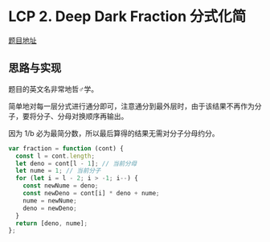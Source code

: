 # LCP 2. Deep Dark Fraction 分式化简

[题目地址](https://leetcode-cn.com/problems/deep-dark-fraction/)

## 思路与实现

题目的英文名非常地哲♂学。

简单地对每一层分式进行通分即可，注意通分到最外层时，由于该结果不再作为分子，要将分子、分母对换顺序再输出。

因为 1/b 必为最简分数，所以最后算得的结果无需对分子分母约分。

```javascript
var fraction = function (cont) {
  const l = cont.length;
  let deno = cont[l - 1]; // 当前分母
  let nume = 1; // 当前分子
  for (let i = l - 2; i > -1; i--) {
    const newNume = deno;
    const newDeno = cont[i] * deno + nume;
    nume = newNume;
    deno = newDeno;
  }
  return [deno, nume];
};
```